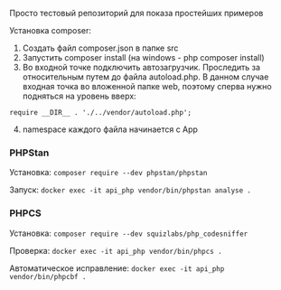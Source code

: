 Просто тестовый репозиторий для показа простейших примеров

Установка composer:
1. Создать файл composer.json в папке src
2. Запустить composer install (на windows - php composer install)
3. Во входной точке подключить автозагрузчик. Проследить за относительным путем до файла autoload.php.
В данном случае входная точка во вложенной папке web, поэтому сперва нужно подняться на уровень вверх:

```require __DIR__ . './../vendor/autoload.php';```

4. namespace каждого файла начинается с App

### PHPStan

Установка: `composer require --dev phpstan/phpstan`

Запуск: `docker exec -it api_php vendor/bin/phpstan analyse .`

### PHPCS

Установка: `composer require --dev squizlabs/php_codesniffer`

Проверка: `docker exec -it api_php vendor/bin/phpcs .`

Автоматическое исправление: `docker exec -it api_php vendor/bin/phpcbf .`